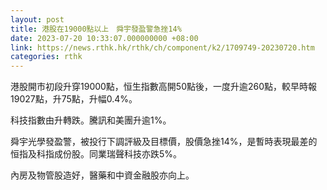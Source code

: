 ```yaml
---
layout: post
title: 港股在19000點以上　舜宇發盈警急挫14%
date: 2023-07-20 10:33:07.000000000 +08:00
link: https://news.rthk.hk/rthk/ch/component/k2/1709749-20230720.htm
categories: rthk
---
```


港股開市初段升穿19000點，恒生指數高開50點後，一度升逾260點，較早時報19027點，升75點，升幅0.4%。

科技指數由升轉跌。騰訊和美團升逾1%。

舜宇光學發盈警，被投行下調評級及目標價，股價急挫14%，是暫時表現最差的恒指及科指成份股。同業瑞聲科技亦跌5%。

內房及物管股造好，醫藥和中資金融股亦向上。
